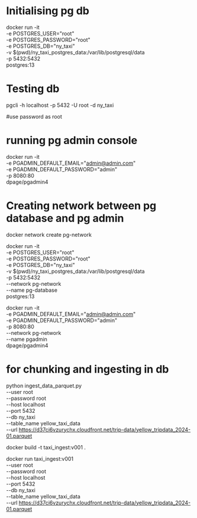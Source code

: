 
# Initialising pg db

docker run -it \
  -e  POSTGRES_USER="root" \
  -e  POSTGRES_PASSWORD="root" \
  -e  POSTGRES_DB="ny_taxi" \
  -v  $(pwd)/ny_taxi_postgres_data:/var/lib/postgresql/data \
  -p 5432:5432 \
  postgres:13

# Testing db
pgcli -h localhost -p 5432 -U root -d ny_taxi

#use password as root


# running pg admin console

docker run -it \
  -e PGADMIN_DEFAULT_EMAIL="admin@admin.com" \
  -e PGADMIN_DEFAULT_PASSWORD="admin" \
  -p 8080:80 \
  dpage/pgadmin4


# Creating network between pg database and pg admin
docker network create pg-network


docker run -it \
  -e  POSTGRES_USER="root" \
  -e  POSTGRES_PASSWORD="root" \
  -e  POSTGRES_DB="ny_taxi" \
  -v  $(pwd)/ny_taxi_postgres_data:/var/lib/postgresql/data \
  -p 5432:5432 \
  --network pg-network \
  --name pg-database \
  postgres:13


  
docker run -it \
  -e PGADMIN_DEFAULT_EMAIL="admin@admin.com" \
  -e PGADMIN_DEFAULT_PASSWORD="admin" \
  -p 8080:80 \
  --network pg-network \
  --name pgadmin \
  dpage/pgadmin4

# for chunking and ingesting in db

  python ingest_data_parquet.py \
  --user root \
  --password root \
  --host localhost \
  --port 5432 \
  --db ny_taxi \
  --table_name yellow_taxi_data \
  --url https://d37ci6vzurychx.cloudfront.net/trip-data/yellow_tripdata_2024-01.parquet


  docker build -t taxi_ingest:v001 .

docker run taxi_ingest:v001 \
  --user root \
  --password root \
  --host localhost \
  --port 5432 \
  --db ny_taxi \
  --table_name yellow_taxi_data \
  --url https://d37ci6vzurychx.cloudfront.net/trip-data/yellow_tripdata_2024-01.parquet